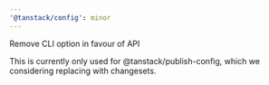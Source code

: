 ```yaml
---
'@tanstack/config': minor
---
```


Remove CLI option in favour of API

This is currently only used for @tanstack/publish-config, which we considering replacing with changesets.
